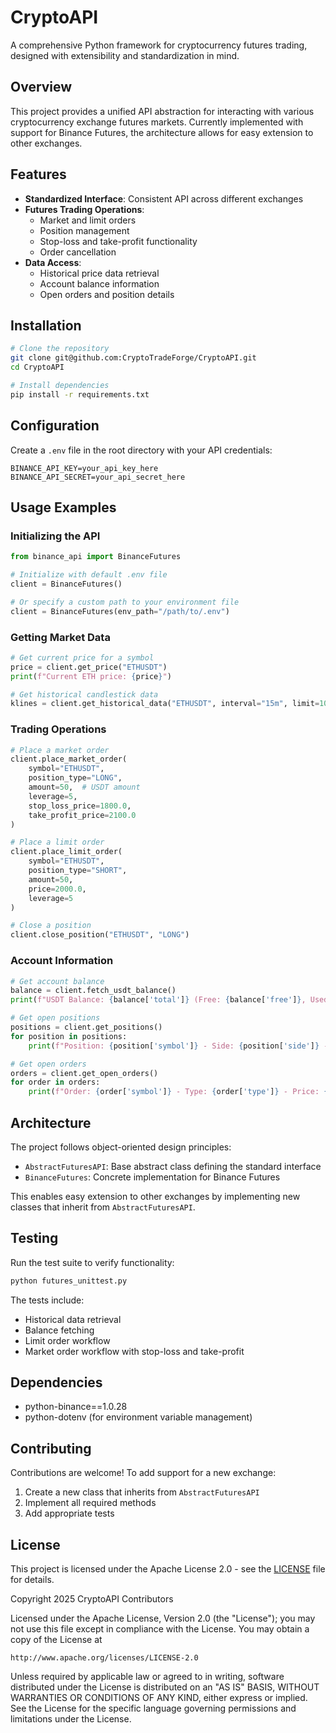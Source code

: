 # CryptoAPI

A comprehensive Python framework for cryptocurrency futures trading, designed with extensibility and standardization in mind.

## Overview

This project provides a unified API abstraction for interacting with various cryptocurrency exchange futures markets. Currently implemented with support for Binance Futures, the architecture allows for easy extension to other exchanges.

## Features

- **Standardized Interface**: Consistent API across different exchanges
- **Futures Trading Operations**:
  - Market and limit orders
  - Position management
  - Stop-loss and take-profit functionality
  - Order cancellation
- **Data Access**:
  - Historical price data retrieval
  - Account balance information
  - Open orders and position details

## Installation

```bash
# Clone the repository
git clone git@github.com:CryptoTradeForge/CryptoAPI.git
cd CryptoAPI

# Install dependencies
pip install -r requirements.txt
```

## Configuration

Create a `.env` file in the root directory with your API credentials:

```
BINANCE_API_KEY=your_api_key_here
BINANCE_API_SECRET=your_api_secret_here
```

## Usage Examples

### Initializing the API

```python
from binance_api import BinanceFutures

# Initialize with default .env file
client = BinanceFutures()

# Or specify a custom path to your environment file
client = BinanceFutures(env_path="/path/to/.env")
```

### Getting Market Data

```python
# Get current price for a symbol
price = client.get_price("ETHUSDT")
print(f"Current ETH price: {price}")

# Get historical candlestick data
klines = client.get_historical_data("ETHUSDT", interval="15m", limit=100)
```

### Trading Operations

```python
# Place a market order
client.place_market_order(
    symbol="ETHUSDT",
    position_type="LONG",
    amount=50,  # USDT amount
    leverage=5,
    stop_loss_price=1800.0,
    take_profit_price=2100.0
)

# Place a limit order
client.place_limit_order(
    symbol="ETHUSDT",
    position_type="SHORT",
    amount=50,
    price=2000.0,
    leverage=5
)

# Close a position
client.close_position("ETHUSDT", "LONG")
```

### Account Information

```python
# Get account balance
balance = client.fetch_usdt_balance()
print(f"USDT Balance: {balance['total']} (Free: {balance['free']}, Used: {balance['used']})")

# Get open positions
positions = client.get_positions()
for position in positions:
    print(f"Position: {position['symbol']} - Side: {position['side']} - Amount: {position['positionAmt']}")

# Get open orders
orders = client.get_open_orders()
for order in orders:
    print(f"Order: {order['symbol']} - Type: {order['type']} - Price: {order['price']}")
```

## Architecture

The project follows object-oriented design principles:

- `AbstractFuturesAPI`: Base abstract class defining the standard interface
- `BinanceFutures`: Concrete implementation for Binance Futures

This enables easy extension to other exchanges by implementing new classes that inherit from `AbstractFuturesAPI`.

## Testing

Run the test suite to verify functionality:

```bash
python futures_unittest.py
```

The tests include:
- Historical data retrieval
- Balance fetching
- Limit order workflow
- Market order workflow with stop-loss and take-profit

## Dependencies

- python-binance==1.0.28
- python-dotenv (for environment variable management)

## Contributing

Contributions are welcome! To add support for a new exchange:

1. Create a new class that inherits from `AbstractFuturesAPI`
2. Implement all required methods
3. Add appropriate tests

## License

This project is licensed under the Apache License 2.0 - see the [LICENSE](LICENSE) file for details.

Copyright 2025 CryptoAPI Contributors

Licensed under the Apache License, Version 2.0 (the "License");
you may not use this file except in compliance with the License.
You may obtain a copy of the License at

    http://www.apache.org/licenses/LICENSE-2.0

Unless required by applicable law or agreed to in writing, software
distributed under the License is distributed on an "AS IS" BASIS,
WITHOUT WARRANTIES OR CONDITIONS OF ANY KIND, either express or implied.
See the License for the specific language governing permissions and
limitations under the License.
